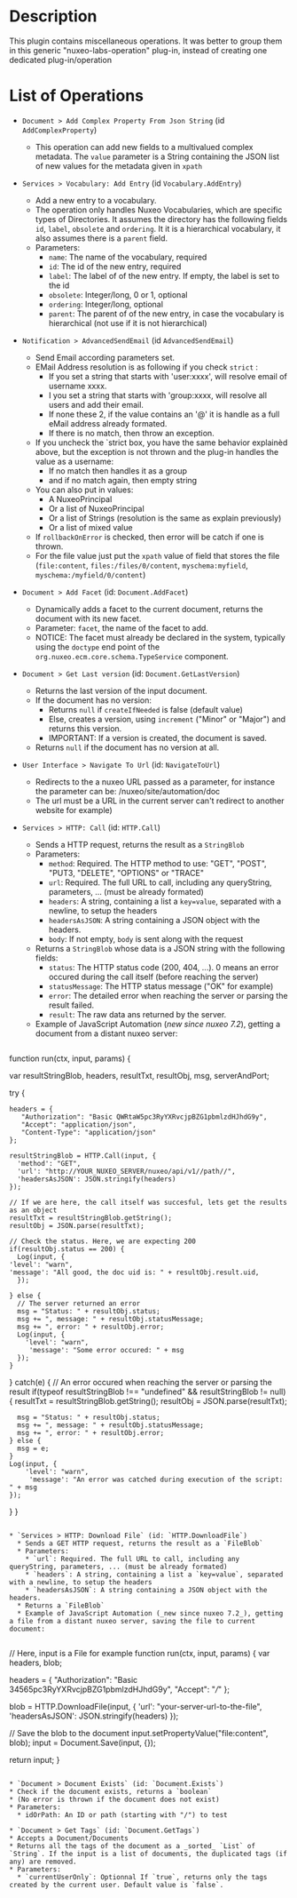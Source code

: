 # Description
This plugin contains miscellaneous operations. It was better to group them in this generic "nuxeo-labs-operation" plug-in, instead of creating one dedicated plug-in/operation

# List of Operations 
* `Document > Add Complex Property From Json String` (id `AddComplexProperty`)
  * This operation can add new fields to a multivalued complex metadata. The `value` parameter is a String containing the JSON list of new values for the metadata given in `xpath`
  
* `Services > Vocabulary: Add Entry` (id `Vocabulary.AddEntry`)
  * Add a new entry to a vocabulary.
  * The operation only handles Nuxeo Vocabularies, which are specific types of Directories. It assumes the directory has the following fields `id`, `label`, `obsolete` and `ordering`. It it is a hierarchical vocabulary, it also assumes there is a `parent` field.
  * Parameters:
    * `name`: The name of the vocabulary, required
    * `id`: The id of the new entry, required
    * `label`: The label of of the new entry. If empty, the label is set to the id
    * `obsolete`: Integer/long, 0 or 1,  optional
    * `ordering`: Integer/long, optional
    * `parent`: The parent of of the new entry, in case the vocabulary is hierarchical (not use if it is not hierarchical)
    
* `Notification > AdvancedSendEmail` (id `AdvancedSendEmail`)
  * Send Email according parameters set.
  * EMail Address resolution is as following if you check `strict` :
    * If you set a string that starts with 'user:xxxx', will resolve email of username xxxx.
    * I you set a string that starts with 'group:xxxx, will resolve all users and add their email.
    * If none these 2, if the value contains an '@' it is handle as a full eMail address already formated.
    * If there is no match, then throw an exception.
  * If you uncheck the `strict box, you have the same behavior explainèd above, but the exception is not thrown and the plug-in handles the value as a username:
    * If no match then handles it as a group
    * and if no match again, then empty string
  * You can also put in values:
    * A NuxeoPrincipal
    * Or a list of NuxeoPrincipal
    * Or a list of Strings (resolution is the same as explain previously)
    * Or a list of mixed value
  * If `rollbackOnError` is checked, then error will be catch if one is thrown.
  * For the file value just put the `xpath` value of field that stores the file (`file:content`, `files:/files/0/content`, `myschema:myfield`, `myschema:/myfield/0/content`)
  
* `Document > Add Facet` (id: `Document.AddFacet`)
  * Dynamically adds a facet to the current document, returns the document with its new facet.
  * Parameter: `facet`, the name of the facet to add.
  * NOTICE: The facet must already be declared in the system, typically using the `doctype` end point of the `org.nuxeo.ecm.core.schema.TypeService` component.
  
* `Document > Get Last version` (id: `Document.GetLastVersion`)
  * Returns the last version of the input document.
  * If the document has no version:
    * Returns `null` if `createIfNeeded` is false (default value)
    * Else, creates a version, using `increment` ("Minor" or "Major") and returns this version.
    * IMPORTANT: If a version is created, the document is saved.
  * Returns `null` if the document has no version at all.
  
* `User Interface > Navigate To Url` (id: `NavigateToUrl`)
  * Redirects to the a nuxeo URL passed as a parameter, for instance the parameter can be: /nuxeo/site/automation/doc
  * The url must be a URL in the current server can't redirect to another website for example)
  
* `Services > HTTP: Call` (id: `HTTP.Call`)
  * Sends a HTTP request, returns the result as a `StringBlob`
  * Parameters:
    * `method`: Required. The HTTP method to use: "GET", "POST", "PUT3, "DELETE", "OPTIONS" or "TRACE"
    * `url`: Required. The full URL to call, including any queryString, parameters, ... (must be already formated)
    * `headers`: A string, containing a list a `key=value`, separated with a newline, to setup the headers
    * `headersAsJSON`: A string containing a JSON object with the headers.
	* `body`: If not empty, `body` is sent along with the request
  * Returns a `StringBlob` whose data is a JSON string with the following fields:
    * `status`: The HTTP status code (200, 404, ...). 0 means an error occured during the call itself (before reaching the server)
    * `statusMessage`: The HTTP status message ("OK" for example)
    * `error`: The detailed error when reaching the server or parsing the result failed.
    * `result`: The raw data ans returned by the server.
  * Example of JavaScript Automation (_new since nuxeo 7.2_), getting a document from a distant nuxeo server:

  ```javascript
function run(ctx, input, params) {
  
  var resultStringBlob, headers, resultTxt, resultObj, msg, serverAndPort;

  try {
    
    headers = {
       "Authorization": "Basic QWRtaW5pc3RyYXRvcjpBZG1pbmlzdHJhdG9y",
       "Accept": "application/json",
       "Content-Type": "application/json"
    };

    resultStringBlob = HTTP.Call(input, {
      'method': "GET",
      'url': "http://YOUR_NUXEO_SERVER/nuxeo/api/v1//path//",
      'headersAsJSON': JSON.stringify(headers)
    });
  
    // If we are here, the call itself was succesful, lets get the results as an object
    resultTxt = resultStringBlob.getString();
    resultObj = JSON.parse(resultTxt);
    
    // Check the status. Here, we are expecting 200
    if(resultObj.status == 200) {
      Log(input, {
	'level': "warn",
	'message': "All good, the doc uid is: " + resultObj.result.uid,
      });
      
    } else {
      // The server returned an error
      msg = "Status: " + resultObj.status;
      msg += ", message: " + resultObj.statusMessage;
      msg += ", error: " + resultObj.error;
      Log(input, {
        'level': "warn",
         'message': "Some error occured: " + msg
      });
    }
    
  } catch(e) {
    // An error occured when reaching the server or parsing the result
    if(typeof resultStringBlob !== "undefined" && resultStringBlob != null) {
      resultTxt = resultStringBlob.getString();
      resultObj = JSON.parse(resultTxt);
    
      msg = "Status: " + resultObj.status;
      msg += ", message: " + resultObj.statusMessage;
      msg += ", error: " + resultObj.error;
    } else {
      msg = e;
    }
    Log(input, {
        'level': "warn",
         'message': "An error was catched during execution of the script: " + msg
    });
  }
}
```

* `Services > HTTP: Download File` (id: `HTTP.DownloadFile`)
  * Sends a GET HTTP request, returns the result as a `FileBlob`
  * Parameters:
    * `url`: Required. The full URL to call, including any queryString, parameters, ... (must be already formated)
    * `headers`: A string, containing a list a `key=value`, separated with a newline, to setup the headers
    * `headersAsJSON`: A string containing a JSON object with the headers.
  * Returns a `FileBlob`
  * Example of JavaScript Automation (_new since nuxeo 7.2_), getting a file from a distant nuxeo server, saving the file to current document:
  
  ```
// Here, input is a File for example
function run(ctx, input, params) {
  var headers, blob;

  headers = {
    "Authorization": "Basic 34565pc3RyYXRvcjpBZG1pbmlzdHJhdG9y",
    "Accept": "*/*"
  };

  blob = HTTP.DownloadFile(input, {
    'url': "your-server-url-to-the-file",
    'headersAsJSON': JSON.stringify(headers)
  });

  // Save the blob to the document
  input.setPropertyValue("file:content", blob);
  input = Document.Save(input, {});

  return input;
}
  ```

* `Document > Document Exists` (id: `Document.Exists`)
  * Check if the document exists, returns a `boolean`
  * (No error is thrown if the document does not exist)
  * Parameters:
    * idOrPath: An ID or path (starting with "/") to test

* `Document > Get Tags` (id: `Document.GetTags`)
  * Accepts a Document/Documents
  * Returns all the tags of the document as a _sorted_ `List` of `String`. If the input is a list of documents, the duplicated tags (if any) are removed.
  * Parameters:
    * `currentUserOnly`: Optionnal If `true`, returns only the tags created by the current user. Default value is `false`.


